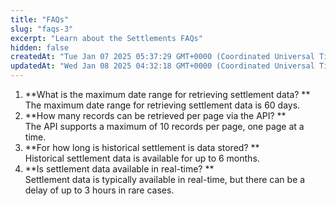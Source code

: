 ```yaml
---
title: "FAQs"
slug: "faqs-3"
excerpt: "Learn about the Settlements FAQs"
hidden: false
createdAt: "Tue Jan 07 2025 05:37:29 GMT+0000 (Coordinated Universal Time)"
updatedAt: "Wed Jan 08 2025 04:32:18 GMT+0000 (Coordinated Universal Time)"
---
```

1. **What is the maximum date range for retrieving settlement data? **  
   The maximum date range for retrieving settlement data is 60 days.
2. **How many records can be retrieved per page via the API? **  
   The API supports a maximum of 10 records per page, one page at a time.
3. **For how long is historical settlement is data stored? **  
   Historical settlement data is available for up to 6 months.
4. **Is settlement data available in real-time? **  
   Settlement data is typically available in real-time, but there can be a delay of up to 3 hours in rare cases.
